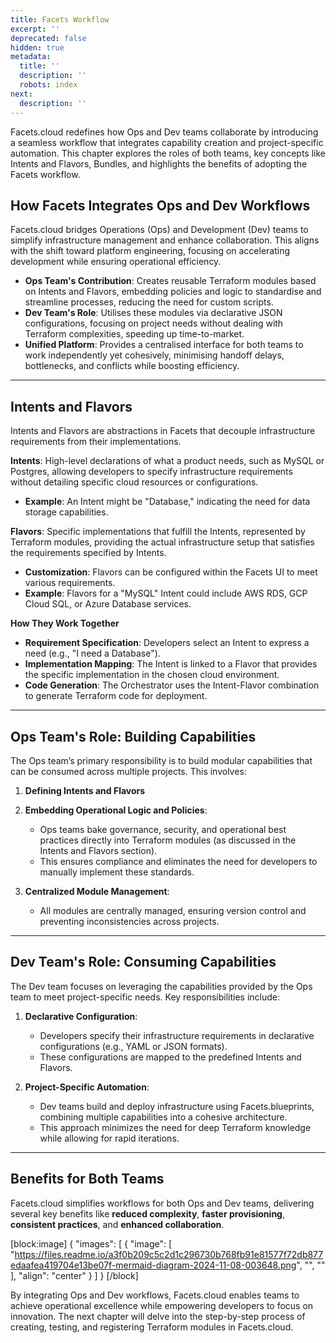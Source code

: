 ```yaml
---
title: Facets Workflow
excerpt: ''
deprecated: false
hidden: true
metadata:
  title: ''
  description: ''
  robots: index
next:
  description: ''
---
```

Facets.cloud redefines how Ops and Dev teams collaborate by introducing a seamless workflow that integrates capability creation and project-specific automation. This chapter explores the roles of both teams, key concepts like Intents and Flavors, Bundles, and highlights the benefits of adopting the Facets workflow.

## How Facets Integrates Ops and Dev Workflows

Facets.cloud bridges Operations (Ops) and Development (Dev) teams to simplify infrastructure management and enhance collaboration. This aligns with the shift toward platform engineering, focusing on accelerating development while ensuring operational efficiency.

- **Ops Team's Contribution**: Creates reusable Terraform modules based on Intents and Flavors, embedding policies and logic to standardise and streamline processes, reducing the need for custom scripts.
- **Dev Team's Role**: Utilises these modules via declarative JSON configurations, focusing on project needs without dealing with Terraform complexities, speeding up time-to-market.
- **Unified Platform**: Provides a centralised interface for both teams to work independently yet cohesively, minimising handoff delays, bottlenecks, and conflicts while boosting efficiency.

***

## Intents and Flavors

Intents and Flavors are abstractions in Facets that decouple infrastructure requirements from their implementations.

**Intents**: High-level declarations of what a product needs, such as MySQL or Postgres, allowing developers to specify infrastructure requirements without detailing specific cloud resources or configurations.

- **Example**: An Intent might be "Database," indicating the need for data storage capabilities.

**Flavors**: Specific implementations that fulfill the Intents, represented by Terraform modules, providing the actual infrastructure setup that satisfies the requirements specified by Intents.

- **Customization**: Flavors can be configured within the Facets UI to meet various requirements.
- **Example**: Flavors for a "MySQL" Intent could include AWS RDS, GCP Cloud SQL, or Azure Database services.

**How They Work Together**

- **Requirement Specification**: Developers select an Intent to express a need (e.g., "I need a Database").
- **Implementation Mapping**: The Intent is linked to a Flavor that provides the specific implementation in the chosen cloud environment.
- **Code Generation**: The Orchestrator uses the Intent-Flavor combination to generate Terraform code for deployment.

***

## Ops Team's Role: Building Capabilities

The Ops team’s primary responsibility is to build modular capabilities that can be consumed across multiple projects. This involves:

1. **Defining Intents and Flavors**

2. **Embedding Operational Logic and Policies**:

   - Ops teams bake governance, security, and operational best practices directly into Terraform modules (as discussed in the Intents and Flavors section).
   - This ensures compliance and eliminates the need for developers to manually implement these standards.

3. **Centralized Module Management**:

   - All modules are centrally managed, ensuring version control and preventing inconsistencies across projects.

***

## Dev Team's Role: Consuming Capabilities

The Dev team focuses on leveraging the capabilities provided by the Ops team to meet project-specific needs. Key responsibilities include:

1. **Declarative Configuration**:

   - Developers specify their infrastructure requirements in declarative configurations (e.g., YAML or JSON formats).
   - These configurations are mapped to the predefined Intents and Flavors.

2. **Project-Specific Automation**:

   - Dev teams build and deploy infrastructure using Facets.blueprints, combining multiple capabilities into a cohesive architecture.
   - This approach minimizes the need for deep Terraform knowledge while allowing for rapid iterations.

***

## Benefits for Both Teams

Facets.cloud simplifies workflows for both Ops and Dev teams, delivering several key benefits like **reduced complexity**, **faster provisioning**, **consistent practices**, and **enhanced collaboration**.

[block:image]
{
  "images": [
    {
      "image": [
        "https://files.readme.io/a3f0b209c5c2d1c296730b768fb91e81577f72db877edaafea419704e13be07f-mermaid-diagram-2024-11-08-003648.png",
        "",
        ""
      ],
      "align": "center"
    }
  ]
}
[/block]


By integrating Ops and Dev workflows, Facets.cloud enables teams to achieve operational excellence while empowering developers to focus on innovation. The next chapter will delve into the step-by-step process of creating, testing, and registering Terraform modules in Facets.cloud.